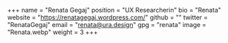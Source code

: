 +++
name = "Renata Gegaj"
position = "UX Researcherin"
bio = "Renata"
website = "https://renatagegaj.wordpress.com/"
github = ""
twitter = "RenataGegaj"
email = "renata@ura.design"
gpg = "renata"
image = "Renata.webp"
weight = 3
+++
